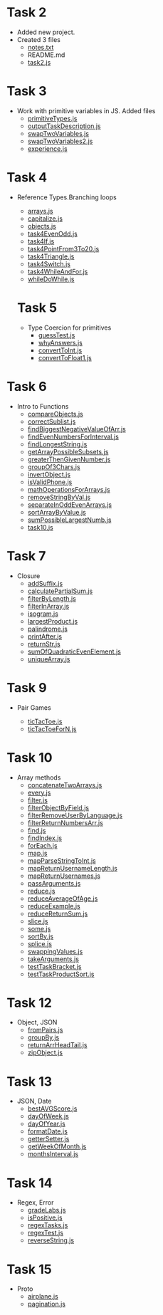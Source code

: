 # Task 2

- Added new project.
- Created 3 files
  - [notes.txt](notes.txt)
  - README.md
  - [task2.js](task2/task2.js)

# Task 3

- Work with primitive variables in JS. Added files
  - [primitiveTypes.js](task3JSIntroduction/primitiveTypes.js)
  - [outputTaskDescription.js](task3JSIntroduction/outputTaskDescription.js)
  - [swapTwoVariables.js](task3JSIntroduction/swapTwoVariables.js)
  - [swapTwoVariables2.js](task3JSIntroduction/swapTwoVariables2.js)
  - [experience.js](task3JSIntroduction/experience.js)

# Task 4

- Reference Types.Branching loops

  - [arrays.js](task4RefTypeBranchingLoops/arrays.js)
  - [capitalize.js](task4RefTypeBranchingLoops/capitalize.js)
  - [objects.js](task4RefTypeBranchingLoops/objects.js)
  - [task4EvenOdd.js](task4RefTypeBranchingLoops/task4EvenOdd.js)
  - [task4If.js](task4RefTypeBranchingLoops/task4If.js)
  - [task4PointFrom3To20.js](task4RefTypeBranchingLoops/task4PointFrom3To20.js)
  - [task4Triangle.js](task4RefTypeBranchingLoops/task4Triangle.js)
  - [task4Switch.js](task4RefTypeBranchingLoops/task4Switch.js)
  - [task4WhileAndFor.js](task4RefTypeBranchingLoops/task4WhileAndFor.js)
  - [whileDoWhile.js](task4RefTypeBranchingLoops/whileDoWhile.js)

  # Task 5

  - Type Coercion for primitives
    - [guessTest.js](task5TypeCoercionForPrimitives/guessTest.js)
    - [whyAnswers.js](task5TypeCoercionForPrimitives/whyAnswers.js)
    - [convertToInt.js](task5TypeCoercionForPrimitives/convertToInt.js)
    - [convertToFloat1.js](task5TypeCoercionForPrimitives/convertToFloat1.js)

# Task 6

- Intro to Functions
  - [compareObjects.js](task6Functions/compareObjects.js)
  - [correctSublist.js](task6Functions/correctSublist.js)
  - [findBiggestNegativeValueOfArr.js](task6Functions/findBiggestNegativeValueOfArr.js)
  - [findEvenNumbersForInterval.js](task6Functions/findEvenNumbersForInterval.js)
  - [findLongestString.js](task6Functions/findLongestString.js)
  - [getArrayPossibleSubsets.js](task6Functions/getArrayPossibleSubsets.js)
  - [greaterThenGivenNumber.js](task6Functions/greaterThenGivenNumber.js)
  - [groupOf3Chars.js](task6Functions/groupOf3Chars.js)
  - [invertObject.js](task6Functions/invertObject.js)
  - [isValidPhone.js](task6Functions/isValidPhone.js)
  - [mathOperationsForArrays.js](task6Functions/mathOperationsForArrays.js)
  - [removeStringByVal.js](task6Functions/removeStringByVal.js)
  - [separateInOddEvenArrays.js](task6Functions/separateInOddEvenArrays.js)
  - [sortArrayByValue.js](task6Functions/sortArrayByValue.js)
  - [sumPossibleLargestNumb.js](task6Functions/sumPossibleLargestNumb.js)
  - [task10.js](task6Functions/task10.js)

# Task 7

- Closure
  - [addSuffix.js](task7Closure/addSuffix.js)
  - [calculatePartialSum.js](task7Closure/calculatePartialSum.js)
  - [filterByLength.js](task7Closure/filterByLength.js)
  - [filterInArray.js](task7Closure/filterInArray.js)
  - [isogram.js](task7Closure/isogram.js)
  - [largestProduct.js](task7Closure/largestProduct.js)
  - [palindrome.js](task7Closure/palindrome.js)
  - [printAfter.js](task7Closure/printAfter.js)
  - [returnStr.js](task7Closure/returnStr.js)
  - [sumOfQuadraticEvenElement.js](task7Closure/sumOfQuadraticEvenElement.js)
  - [uniqueArray.js](task7Closure/uniqueArray.js)

# Task 9

- Pair Games

  - [ticTacToe.js](task9PairGames/ticTacToe.js)
  - [ticTacToeForN.js](task9PairGames/ticTacToeForN.js)

# Task 10

- Array methods
  - [concatenateTwoArrays.js](task10ArrayMethods/concatenateTwoArrays.js)
  - [every.js](task10ArrayMethods/every.js)
  - [filter.js](task10ArrayMethods/filter.js)
  - [filterObjectByField.js](task10ArrayMethods/filterObjectByField.js)
  - [filterRemoveUserByLanguage.js](task10ArrayMethods/filterRemoveUserByLanguage.js)
  - [filterReturnNumbersArr.js](task10ArrayMethods/filterReturnNumbersArr.js)
  - [find.js](task10ArrayMethods/find.js)
  - [findIndex.js](task10ArrayMethods/findIndex.js)
  - [forEach.js](task10ArrayMethods/forEach.js)
  - [map.js](task10ArrayMethods/map.js)
  - [mapParseStringToInt.js](task10ArrayMethods/mapParseStringToInt.js)
  - [mapReturnUsernameLength.js](task10ArrayMethods/mapReturnUsernameLength.js)
  - [mapReturnUsernames.js](task10ArrayMethods/mapReturnUsernames.js)
  - [passArguments.js](task10ArrayMethods/passArguments.js)
  - [reduce.js](task10ArrayMethods/reduce.js)
  - [reduceAverageOfAge.js](task10ArrayMethods/reduceAverageOfAge.js)
  - [reduceExample.js](task10ArrayMethods/reduceExample.js)
  - [reduceReturnSum.js](task10ArrayMethods/reduceReturnSum.js)
  - [slice.js](task10ArrayMethods/slice.js)
  - [some.js](task10ArrayMethods/some.js)
  - [sortBy.js](task10ArrayMethods/sortBy.js)
  - [splice.js](task10ArrayMethods/splice.js)
  - [swappingValues.js](task10ArrayMethods/swappingValues.js)
  - [takeArguments.js](task10ArrayMethods/takeArguments.js)
  - [testTaskBracket.js](task10ArrayMethods/testTaskBracket.js)
  - [testTaskProductSort.js](task10ArrayMethods/testTaskProductSort.js)

# Task 12

- Object, JSON
  - [fromPairs.js](task12ObjectJson/fromPairs.js)
  - [groupBy.js](task12ObjectJson/groupBy.js)
  - [returnArrHeadTail.js](task12ObjectJson/returnArrHeadTail.js)
  - [zipObject.js](task12ObjectJson/zipObject.js)

# Task 13

- JSON, Date
  - [bestAVGScore.js](task13JsonRegexDate/bestAVGScore.js)
  - [dayOfWeek.js](task13JsonRegexDate/dayOfWeek.js)
  - [dayOfYear.js](task13JsonRegexDate/dayOfYear.js)
  - [formatDate.js](task13JsonRegexDate/formatDate.js)
  - [getterSetter.js](task13JsonRegexDate/getterSetter.js)
  - [getWeekOfMonth.js](task13JsonRegexDate/getWeekOfMonth.js)
  - [monthsInterval.js](task13JsonRegexDate/monthsInterval.js)

# Task 14

- Regex, Error
  - [gradeLabs.js](task14RegexError/gradeLabs.js)
  - [isPositive.js](task14RegexError/isPositive.js)
  - [regexTasks.js](task14RegexError/regexTasks.js)
  - [regexTest.js](task14RegexError/regexTest.js)
  - [reverseString.js](task14RegexError/reverseString.js)

# Task 15

- Proto
  - [airplane.js](task15Proto/airplane.js)
  - [pagination.js](task15Proto/pagination.js)
